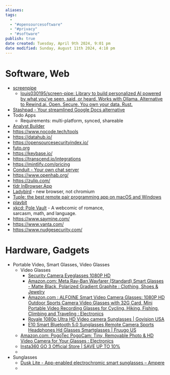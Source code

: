 ```yaml
---
aliases: 
tags:
  - 
  - "#opensourcesoftware"
  - "#privacy"
  - "#software"
publish: true
date created: Tuesday, April 9th 2024, 9:01 pm
date modified: Sunday, August 11th 2024, 4:18 pm
---
```


# Software, Web

- [screenpipe](https://screenpi.pe/)
	- [louis030195/screen-pipe: Library to build personalized AI powered by what you've seen, said, or heard. Works with Ollama. Alternative to Rewind.ai. Open. Secure. You own your data. Rust.](https://github.com/louis030195/screen-pipe)
- [Stashpad - Your streamlined Google Docs alternative](https://www.stashpad.com/)
- Todo Apps
	- Requirements: multi-platform, synced, shareable
- [Analyst Builder](https://www.analystbuilder.com/)
- https://www.nocode.tech/tools
- https://datahub.io/
- https://opensourcesecurityindex.io/
- [futo.org](https://futo.org/)
- https://keybase.io/
- https://transcend.io/integrations
- https://mintlify.com/pricing
- [Conduit - Your own chat server](https://conduit.rs/)
- https://www.openhab.org/
- https://zulip.com/
- [tldr InBrowser.App](https://tldr.inbrowser.app/)
- [Ladybird](https://ladybird.org/) - new browser, not chromium
- [Tuple: the best remote pair programming app on macOS and Windows](https://tuple.app/)
- [playbit](https://playb.it/)
- [xkcd: Pole Vault](https://xkcd.com/) - A webcomic of romance,  
sarcasm, math, and language.
- https://www.saymine.com/
- https://www.vanta.com/
- https://www.nudgesecurity.com/

# Hardware, Gadgets

- Portable Video, Smart Glasses, Video Glasses
	- Video Glasses
		- [Security Camera Eyeglasses 1080P HD](https://knowyournanny.com/security-camera-eyeglasses-1080p-hd/?sku=KYN-SG-DVR&gad_source=1)
		- [Amazon.com: Meta Ray-Ban Wayfarer (Standard) Smart Glasses - Matte Black, Polarized Gradient Graphite : Clothing, Shoes & Jewelry](https://www.amazon.com/dp/B0CGXYVQ1P) 
		- [Amazon.com : ALFOINE Smart Video Camera Glasses: 1080P HD Outdoor Sports Camera Video Glasses with 32G Card, Mini Portable Video Recording Glasses for Cycling, Hiking, Fishing, Climbing and Traveling : Electronics](https://www.amazon.com/ALFOINE-Smart-Video-Camera-Glasses/dp/B0CXST2RKQ/)
		- [Royale 1080p Ultra HD Video camera Sunglasses | Govision USA](https://www.govisionusa.com/product/royale-hd-video-camera-sunglasses/?attribute_pa_royale-colors=warm-grey)
		- [E10 Smart Bluetooth 5.0 Sunglasses Remote Camera Sports Headphones Hd Glasses Smartglasses | Fruugo US](https://www.fruugo.us/e10-smart-bluetooth-50-sunglasses-remote-camera-sports-headphones-hd-glasses-smartglasses/p-128991136-271113317?language=en) 
	- [Amazon.com: PogoTec PogoCam: Tiny, Removable Photo & HD Video Camera for Your Glasses : Electronics](https://www.amazon.com/PogoTec-CAM-07202905001-PogoCam/dp/B072MPXRZ9/)
	- [Insta360 GO 3 Official Store | SAVE UP TO 10%](https://store.insta360.com/product/go-3?i_source=website&i_medium=product_page_button&i_campaign=go-3)
	- 
- Sunglasses
	- [Dusk Lite - App-enabled electrochromic smart sunglasses – Ampere](https://ampere.shop/products/dusk-lite-outdoor-adjustable-tint-electrochromic-smart-sunglasses?variant=39862620553350)
	- 
